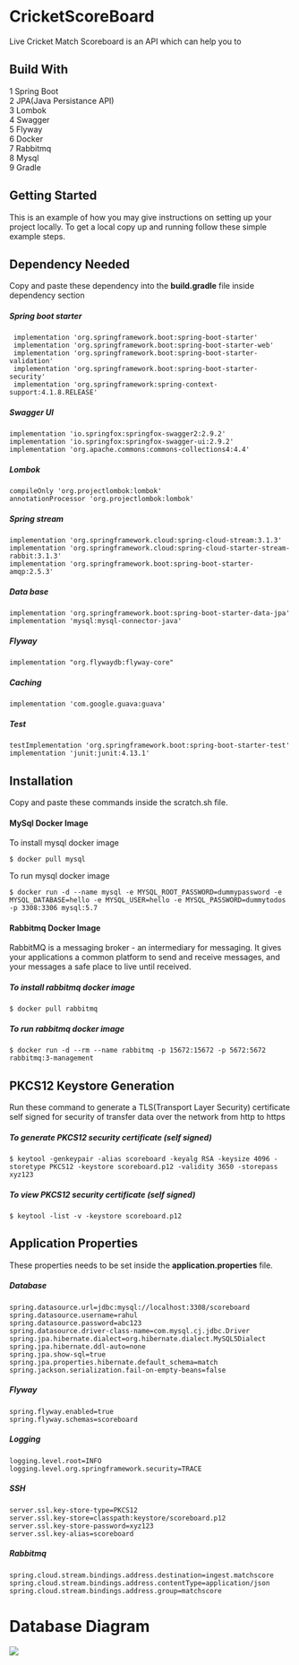 # CricketScoreBoard
Live Cricket Match Scoreboard is an API which can help you to 

## Build With
1 Spring Boot\
2 JPA(Java Persistance API)\
3 Lombok\
4 Swagger\
5 Flyway\
6 Docker\
7 Rabbitmq\
8 Mysql\
9 Gradle

## Getting Started
This is an example of how you may give instructions on setting up your project locally.
To get a local copy up and running follow these simple example steps.

   ## Dependency Needed
Copy and paste these dependency  into the <b>build.gradle</b> file inside dependency section 
   ##### Spring boot starter
   ~~~
    implementation 'org.springframework.boot:spring-boot-starter'
    implementation 'org.springframework.boot:spring-boot-starter-web'
    implementation 'org.springframework.boot:spring-boot-starter-validation'
    implementation 'org.springframework.boot:spring-boot-starter-security'
    implementation 'org.springframework:spring-context-support:4.1.8.RELEASE'
   ~~~
   ##### Swagger UI
    implementation 'io.springfox:springfox-swagger2:2.9.2'
    implementation 'io.springfox:springfox-swagger-ui:2.9.2'
    implementation 'org.apache.commons:commons-collections4:4.4'

   ##### Lombok
    compileOnly 'org.projectlombok:lombok'
    annotationProcessor 'org.projectlombok:lombok'

   ##### Spring stream
    implementation 'org.springframework.cloud:spring-cloud-stream:3.1.3'
    implementation 'org.springframework.cloud:spring-cloud-starter-stream-rabbit:3.1.3'
    implementation 'org.springframework.boot:spring-boot-starter-amqp:2.5.3'

   ##### Data base
    implementation 'org.springframework.boot:spring-boot-starter-data-jpa'
    implementation 'mysql:mysql-connector-java'

  ##### Flyway
    implementation "org.flywaydb:flyway-core"

 ##### Caching
    implementation 'com.google.guava:guava'

 ##### Test
    testImplementation 'org.springframework.boot:spring-boot-starter-test'
    implementation 'junit:junit:4.13.1'



## Installation 
Copy and paste these commands inside the scratch.sh file.
#### MySql Docker Image
To install mysql docker image
~~~
$ docker pull mysql
~~~
To run mysql docker image
~~~
$ docker run -d --name mysql -e MYSQL_ROOT_PASSWORD=dummypassword -e MYSQL_DATABASE=hello -e MYSQL_USER=hello -e MYSQL_PASSWORD=dummytodos -p 3308:3306 mysql:5.7
~~~


#### Rabbitmq Docker Image
RabbitMQ is a messaging broker - an intermediary for messaging. It gives your applications a common platform to send and receive messages, and your messages a safe place to live until received.
##### To install rabbitmq docker image
~~~
$ docker pull rabbitmq
~~~
##### To run rabbitmq docker image
~~~
$ docker run -d --rm --name rabbitmq -p 15672:15672 -p 5672:5672 rabbitmq:3-management
 ~~~

## PKCS12 Keystore Generation 
Run these command to generate a TLS(Transport Layer Security) certificate self signed for security of transfer data over the network from http to https 
##### To generate PKCS12 security certificate (self signed)
~~~
$ keytool -genkeypair -alias scoreboard -keyalg RSA -keysize 4096 -storetype PKCS12 -keystore scoreboard.p12 -validity 3650 -storepass xyz123
~~~
##### To view PKCS12 security certificate (self signed)

~~~
$ keytool -list -v -keystore scoreboard.p12
~~~

## Application Properties 
These properties needs to be set inside the <b>application.properties</b> file.

##### Database
    spring.datasource.url=jdbc:mysql://localhost:3308/scoreboard
    spring.datasource.username=rahul
    spring.datasource.password=abc123
    spring.datasource.driver-class-name=com.mysql.cj.jdbc.Driver
    spring.jpa.hibernate.dialect=org.hibernate.dialect.MySQL5Dialect
    spring.jpa.hibernate.ddl-auto=none
    spring.jpa.show-sql=true
    spring.jpa.properties.hibernate.default_schema=match
    spring.jackson.serialization.fail-on-empty-beans=false
##### Flyway
    spring.flyway.enabled=true
    spring.flyway.schemas=scoreboard
##### Logging
    logging.level.root=INFO
    logging.level.org.springframework.security=TRACE
##### SSH
    server.ssl.key-store-type=PKCS12
    server.ssl.key-store=classpath:keystore/scoreboard.p12
    server.ssl.key-store-password=xyz123
    server.ssl.key-alias=scoreboard
##### Rabbitmq
    spring.cloud.stream.bindings.address.destination=ingest.matchscore
    spring.cloud.stream.bindings.address.contentType=application/json
    spring.cloud.stream.bindings.address.group=matchscore

# Database Diagram
![](CricketScoreBoard/src/main/resources/images/Database.PNG)

